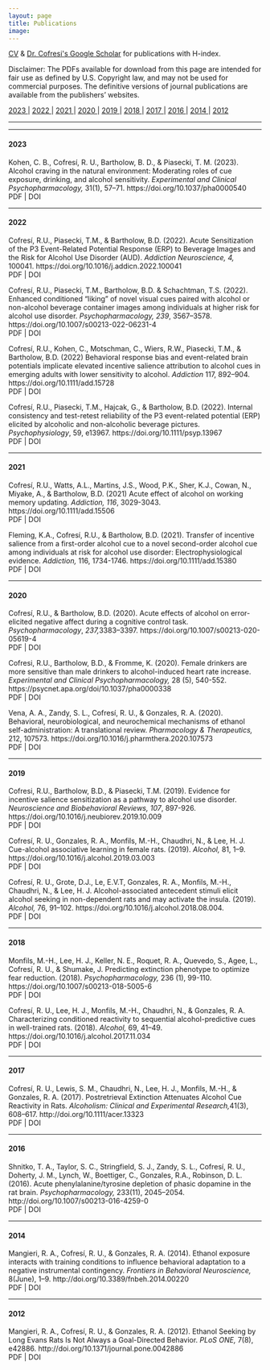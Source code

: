 ```yaml
---
layout: page
title: Publications
image: 
---
```



<a href="#" class="button special icon fa-download">CV</a> & [Dr. Cofresi's Google Scholar](https://scholar.google.com/citations?user=nRAErPEAAAAJ&hl=en) for publications with H-index.



<p> Disclaimer: The PDFs available for download from this page are intended for fair use as defined by U.S. Copyright law, and may not be used for commercial purposes. The definitive versions of journal publications are available from the publishers’ websites. </p>

<!-- Years -->
<p class="text-center">
<!-- <a href="#InPress"> In Press <i class="fa fa-arrow-circle-o-down icons"></i></a> | -->
<a href="#2022"> 2023 <i class="fa fa-arrow-circle-o-down icons"></i></a> |
<a href="#2022"> 2022 <i class="fa fa-arrow-circle-o-down icons"></i></a> |
<a href="#2021"> 2021 <i class="fa fa-arrow-circle-o-down icons"></i></a> | 
<a href="#2020"> 2020 <i class="fa fa-arrow-circle-o-down icons"></i></a> | 
<a href="#2019"> 2019 <i class="fa fa-arrow-circle-o-down icons"></i></a> | 
<a href="#2018"> 2018 <i class="fa fa-arrow-circle-o-down icons"></i></a> | 
<a href="#2017"> 2017 <i class="fa fa-arrow-circle-o-down icons"></i></a> | 
<a href="#2016"> 2016 <i class="fa fa-arrow-circle-o-down icons"></i></a> | 
<a href="#2014"> 2014 <i class="fa fa-arrow-circle-o-down icons"></i></a> | 
<a href="#2012"> 2012 <i class="fa fa-arrow-circle-o-down icons"></i></a>   
</p>

<hr class="major" />

<!--- #### <a id="InPress">  In Press </a> --->


			        
<hr class="major" />

#### <a id="2023">  2023 </a>

<p> <i class="fa fa-chevron-right" aria-hidden="true"></i>
Kohen, C. B., Cofresí, R. U., Bartholow, B. D., & Piasecki, T. M. (2023). Alcohol craving in the natural environment: Moderating roles of cue exposure, drinking, and alcohol sensitivity. 
<em>Experimental and Clinical Psychopharmacology,</em> 31(1), 57–71. https://doi.org/10.1037/pha0000540 
<br/>
<a href="assets/docs/pub/Kohen_et_al_2023.pdf" target="_blank" rel="noopener noreferrer"> <i class="fa fa-download icons"></i> </a>PDF 
	| <a href="https://doi.org/10.1037/pha0000540" target="_blank" rel="noopener noreferrer"> <i class="fa fa-external-link" aria-hidden="true"></i></a> DOI </p>
			        
			       
<hr class="major" />
			        
#### <a id="2022"> 2022 </a>

<p> <i class="fa fa-chevron-right" aria-hidden="true"></i>
Cofresí, R.U., Piasecki, T.M., & Bartholow, B.D. (2022). 
Acute Sensitization of the P3 Event-Related Potential Response (ERP) to Beverage Images and the Risk for Alcohol Use Disorder (AUD). 
<em>Addiction Neuroscience, 4,</em> 100041. https://doi.org/10.1016/j.addicn.2022.100041
<br/>
<a href="/assets/docs/pub/Cofresi_TxT_ACR-P3_AddictionNeuroscience_2022.pdf" target="_blank" rel="noopener noreferrer"> <i class="fa fa-download icons"></i> </a>PDF | <a href="https://doi.org/10.1016/j.addicn.2022.100041" target="_blank" rel="noopener noreferrer"> <i class="fa fa-external-link" aria-hidden="true"></i></a> DOI 
</p>

<p> <i class="fa fa-chevron-right" aria-hidden="true"></i>
 Cofresí, R.U., Piasecki, T.M., Bartholow, B.D. & Schachtman, T.S. (2022).
 Enhanced conditioned “liking” of novel visual cues paired with alcohol or non-alcohol beverage container images among individuals at higher risk for alcohol use disorder. 
               <em>Psychopharmacology, 239</em>, 3567–3578. https://doi.org/10.1007/s00213-022-06231-4 
               <br/>
			        <a href="/assets/docs/pub/Cofresi_conditioned%20association_Psychopharm_2022.pdf" target="_blank" rel="noopener noreferrer"> <i class="fa fa-download icons"></i> </a>PDF 
			        | <a href="https://doi.org/10.1007/s00213-022-06231-4" target="_blank" rel="noopener noreferrer"> <i class="fa fa-external-link" aria-hidden="true"></i></a> DOI
                </p>
	    
<p>  <i class="fa fa-chevron-right" aria-hidden="true"></i>
Cofresí, R.U., Kohen, C., Motschman, C., Wiers, R.W., Piasecki, T.M., & Bartholow, B.D. (2022)
Behavioral response bias and event-related brain potentials implicate elevated incentive salience attribution to alcohol cues in emerging adults with lower sensitivity to alcohol. 
<em>Addiction</em>  117, 892–904. https://doi.org/10.1111/add.15728
 <br/>
<a href="assets/docs/pub/Cofresi2022-Addiction-Behavioral.pdf"> <i class="fa fa-download icons"></i> </a>PDF | <a href="https://doi.org/10.1111/add.15728" target="_blank" rel="noopener noreferrer"> <i class="fa fa-external-link" aria-hidden="true"></i></a> DOI </p>
			      
<p>  <i class="fa fa-chevron-right" aria-hidden="true"></i>
Cofresí, R.U., Piasecki, T.M., Hajcak, G., & Bartholow, B.D. (2022). 
Internal consistency and test-retest reliability of the P3 event-related potential (ERP) elicited by alcoholic and non-alcoholic beverage pictures. 
<em>Psychophysiology</em>, 59, e13967. https://doi.org/10.1111/psyp.13967
<br/>
<a href="assets/docs/pub/Cofresi2021 Internal consistency and test-retest reliability of the P3.pdf"> <i class="fa fa-download icons"></i> </a>PDF 
| <a href="https://doi.org/10.1111/psyp.13967" target="_blank" rel="noopener noreferrer"> <i class="fa fa-external-link" aria-hidden="true"></i></a> DOI </p> 
				

<hr class="major" />

#### <a id="2021"> 2021 </a>
				
<p>  <i class="fa fa-chevron-right" aria-hidden="true"></i>
Cofresí, R.U., Watts, A.L., Martins, J.S., Wood, P.K., Sher, K.J., Cowan, N., Miyake, A., & Bartholow, B.D. (2021) 
Acute effect of alcohol on working memory updating. 
<em>Addiction, 116</em>, 3029-3043. https://doi.org/10.1111/add.15506
<br/>
<a href="assets/docs/pub/Cofresi et al._2021_Acute effect of alcohol on working memory updating.pdf"> <i class="fa fa-download icons"></i> </a>PDF | <a href="https://doi.org/10.1111/add.15506" target="_blank" rel="noopener noreferrer"> <i class="fa fa-external-link" aria-hidden="true"></i></a> DOI </p> 
	     
<p>  <i class="fa fa-chevron-right" aria-hidden="true"></i>
Fleming, K.A., Cofresí, R.U., &amp; Bartholow, B.D. (2021). 
Transfer of incentive salience from a first-order alcohol cue to a novel second-order alcohol cue among individuals at risk for alcohol use disorder: Electrophysiological evidence. 
<em>Addiction, </em>116, 1734-1746. https://doi.org/10.1111/add.15380
<br/>
<a href="assets/docs/pub/fleming_etal-2021-_transfer-of-incentive-salience_addiction.pdf"> <i class="fa fa-download icons"></i> </a>PDF | <a href="https://doi.org/10.1111/add.15380" target="_blank" rel="noopener noreferrer"> <i class="fa fa-external-link" aria-hidden="true"></i></a> DOI </p> 
					
					
					
<hr class="major" />



#### <a id="2020"> 2020 </a>
			   
			   
<p>  <i class="fa fa-chevron-right" aria-hidden="true"></i>
Cofresí, R.U., &amp; Bartholow, B.D. (2020). 
Acute effects of alcohol on error-elicited negative affect during a cognitive control task. 
<em>Psychopharmacology</em>, <em>237,</em>3383–3397. https://doi.org/10.1007/s00213-020-05619-4
<br/>
<a href="assets/docs/pub/Cofresi-Bartholow2020_AcuteEffectsOfAlcoholOnError-elicited-NA.pdf"> <i class="fa fa-download icons"></i> </a>PDF | <a href="https://doi.org/10.1007/s00213-020-05619-4" target="_blank" rel="noopener noreferrer"> <i class="fa fa-external-link" aria-hidden="true"></i></a> DOI </p> 
			
			
<p>  <i class="fa fa-chevron-right" aria-hidden="true"></i>
Cofresi, R.U., Bartholow, B.D., &amp; Fromme, K. (2020). 
Female drinkers are more sensitive than male drinkers to alcohol-induced heart rate increase. 
<em>Experimental and Clinical Psychopharmacology, </em>28 (5), 540-552. https://psycnet.apa.org/doi/10.1037/pha0000338
<br/>
<a href="assets/docs/pub/Cofresi-Bartholow-Fromme_2020_Female_Drinkers.pdf"> <i class="fa fa-download icons"></i> </a>PDF | <a href="https://psycnet.apa.org/doi/10.1037/pha0000338" target="_blank" rel="noopener noreferrer"> <i class="fa fa-external-link" aria-hidden="true"></i></a> DOI </p> 

<p>  <i class="fa fa-chevron-right" aria-hidden="true"></i>
Vena, A. A., Zandy, S. L., Cofresí, R. U., & Gonzales, R. A. (2020). Behavioral, neurobiological, and neurochemical mechanisms of ethanol self-administration: A translational review. 
<em>Pharmacology & Therapeutics,</em> 212, 107573. https://doi.org/10.1016/j.pharmthera.2020.107573
<br/>
<a href="assets/docs/pub/Vena_et_al_2020.pdf"> <i class="fa fa-download icons"></i> </a>PDF | <a href="https://doi.org/10.1016/j.pharmthera.2020.107573" target="_blank" rel="noopener noreferrer"> <i class="fa fa-external-link" aria-hidden="true"></i></a> DOI </p> 

	      
	      
	      
<hr class="major" />


#### <a id="2019"> 2019 </a>
                
<p>  <i class="fa fa-chevron-right" aria-hidden="true"></i>
Cofresi, R.U., Bartholow, B.D., &amp; Piasecki, T.M. (2019). 
Evidence for incentive salience sensitization as a pathway to alcohol use disorder. 
<em>Neuroscience and Biobehavioral Reviews, 107</em>, 897-926. https://doi.org/10.1016/j.neubiorev.2019.10.009
<br/> 
<a href="assets/docs/pub/cofresi_bartholow_piasecki_2019_ist_and_aud.pdf">  <i class="fa fa-download icons"></i> </a>PDF | <a href="https://doi.org/10.1016/j.neubiorev.2019.10.009" target="_blank" rel="noopener noreferrer"> <i class="fa fa-external-link" aria-hidden="true"></i></a> DOI </p> 


<p>  <i class="fa fa-chevron-right" aria-hidden="true"></i>
Cofresí, R. U., Gonzales, R. A., Monfils, M.-H., Chaudhri, N., & Lee, H. J. Cue-alcohol associative learning in female rats. (2019). 
<em>Alcohol,</em> 81, 1–9. https://doi.org/10.1016/j.alcohol.2019.03.003
<br/>
<a href="assets/docs/pub/Cofresi%CC%81%20et%20al._2019_Cue-alcohol%20associative%20learning%20in%20female%20rats.pdf"><i class="fa fa-download icons"></i> </a>PDF | <a href="https://doi.org/10.1016/j.alcohol.2019.03.003" target="_blank" rel="noopener noreferrer"> <i class="fa fa-external-link" aria-hidden="true"></i></a> DOI </p> 



<p>  <i class="fa fa-chevron-right" aria-hidden="true"></i>
Cofresí, R. U., Grote, D.J., Le, E.V.T, Gonzales, R. A., Monfils, M.-H., Chaudhri, N., & Lee, H. J. Alcohol-associated antecedent stimuli elicit alcohol seeking in non-dependent rats and may activate the insula. (2019). 
<em>Alcohol,</em> 76, 91–102. https://doi.org/10.1016/j.alcohol.2018.08.004.
<br/>
<a href="assets/docs/pub/Cofresi%CC%81%20et%20al._2019_Alcohol-associated%20antecedent%20stimuli%20elicit%20alcohol%20seeking%20in%20non-dependent%20rats%20and%20may%20activate%20the%20insula.pdf"><i class="fa fa-download icons"></i> </a>PDF | <a href="https://doi.org/10.1016/j.alcohol.2018.08.004" target="_blank" rel="noopener noreferrer"> <i class="fa fa-external-link" aria-hidden="true"></i></a> DOI </p> 



<hr class="major" />


#### <a id="2018"> 2018 </a>

<p>  <i class="fa fa-chevron-right" aria-hidden="true"></i>
Monfils, M.-H., Lee, H. J., Keller, N. E., Roquet, R. A., Quevedo, S., Agee, L., Cofresí, R. U., & Shumake, J. Predicting extinction phenotype to optimize fear reduction. (2018). 
<em>Psychopharmacology, </em>236 (1), 99-110. https://doi.org/10.1007/s00213-018-5005-6
<br/>
<a href="assets/docs/pub/Monfils_et_al_2018.pdf"><i class="fa fa-download icons"></i> </a>PDF | <a href="https://doi.org/10.1007/s00213-018-5005-6" target="_blank" rel="noopener noreferrer"> <i class="fa fa-external-link" aria-hidden="true"></i></a> DOI </p> 


<p>  <i class="fa fa-chevron-right" aria-hidden="true"></i>
Cofresí, R. U., Lee, H. J., Monfils, M.-H., Chaudhri, N., & Gonzales, R. A. Characterizing conditioned reactivity to sequential alcohol-predictive cues in well-trained rats. (2018). 
<em>Alcohol, </em>69, 41–49. https://doi.org/10.1016/j.alcohol.2017.11.034
<br/>
<a href="assets/docs/pub/Cofresí%20et%20al._2018_Characterizing%20conditioned%20reactivity%20to%20sequential%20alcohol-predictive%20cues%20in%20well-trained%20rats.pdf"><i class="fa fa-download icons"></i> </a>PDF | <a href="https://doi.org/10.1016/j.alcohol.2017.11.034" target="_blank" rel="noopener noreferrer"> <i class="fa fa-external-link" aria-hidden="true"></i></a> DOI </p> 



<hr class="major" />

#### <a id="2017"> 2017 </a>

<p>  <i class="fa fa-chevron-right" aria-hidden="true"></i>
Cofresí, R. U., Lewis, S. M., Chaudhri, N., Lee, H. J., Monfils, M.-H., & Gonzales, R. A. (2017). Postretrieval Extinction Attenuates Alcohol Cue Reactivity in Rats. 
<em>Alcoholism: Clinical and Experimental Research,</em>41(3), 608–617. http://doi.org/10.1111/acer.13323
<br/>
<a href="assets/docs/pub/Cofresi2017.pdf"><i class="fa fa-download icons"></i> </a>PDF | <a href="http://doi.org/10.1111/acer.13323" target="_blank" rel="noopener noreferrer"> <i class="fa fa-external-link" aria-hidden="true"></i></a> DOI </p> 




<hr class="major" />

#### <a id="2016"> 2016 </a>

<p>  <i class="fa fa-chevron-right" aria-hidden="true"></i>
Shnitko, T. A., Taylor, S. C., Stringfield, S. J., Zandy, S. L., Cofresí, R. U., Doherty, J. M., Lynch, W., Boettiger, C., Gonzales, R.A., Robinson, D. L. (2016). Acute phenylalanine/tyrosine depletion of phasic dopamine in the rat brain. 
<em> Psychopharmacology, </em>233(11), 2045–2054. http://doi.org/10.1007/s00213-016-4259-0
<br/>
<a href="assets/docs/pub/Shnitko_et_al_2016.pdf"><i class="fa fa-download icons"></i> </a>PDF | <a href="http://doi.org/10.1007/s00213-016-4259-0" target="_blank" rel="noopener noreferrer"> <i class="fa fa-external-link" aria-hidden="true"></i></a> DOI </p> 




<hr class="major" />

#### <a id="2014"> 2014 </a>

<p>  <i class="fa fa-chevron-right" aria-hidden="true"></i>
Mangieri, R. A., Cofresí, R. U., & Gonzales, R. A. (2014). Ethanol exposure interacts with training conditions to influence behavioral adaptation to a negative instrumental contingency. 
<em>Frontiers in Behavioral Neuroscience, </em> 8(June), 1–9. http://doi.org/10.3389/fnbeh.2014.00220
<br/>
<a href="assets/docs/pub/Mangieri_et_al_2014.pdf"><i class="fa fa-download icons"></i> </a>PDF | <a href="http://doi.org/10.3389/fnbeh.2014.00220" target="_blank" rel="noopener noreferrer"> <i class="fa fa-external-link" aria-hidden="true"></i></a> DOI </p> 





<hr class="major" />

#### <a id="2012"> 2012 </a>

<p>  <i class="fa fa-chevron-right" aria-hidden="true"></i>
Mangieri, R. A., Cofresí, R. U., & Gonzales, R. A. (2012). Ethanol Seeking by Long Evans Rats Is Not Always a Goal-Directed Behavior. 
<em>PLoS ONE, </em> 7(8), e42886. http://doi.org/10.1371/journal.pone.0042886
<br/>
<a href="assets/docs/pub/Mangieri_et_al_2012.pdf"><i class="fa fa-download icons"></i> </a>PDF  | <a href="http://doi.org/10.1371/journal.pone.0042886" target="_blank" rel="noopener noreferrer"> <i class="fa fa-external-link" aria-hidden="true"></i></a> DOI </p> 


